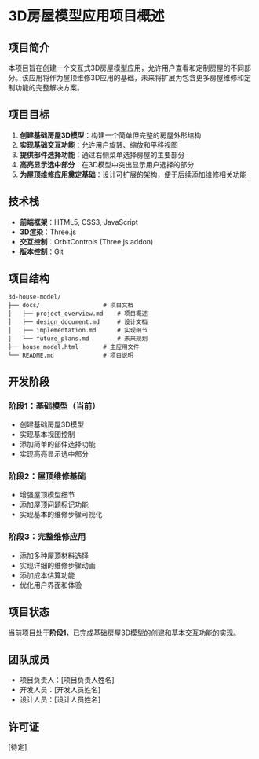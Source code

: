 # 3D房屋模型应用项目概述

## 项目简介

本项目旨在创建一个交互式3D房屋模型应用，允许用户查看和定制房屋的不同部分。该应用将作为屋顶维修3D应用的基础，未来将扩展为包含更多房屋维修和定制功能的完整解决方案。

## 项目目标

1. **创建基础房屋3D模型**：构建一个简单但完整的房屋外形结构
2. **实现基础交互功能**：允许用户旋转、缩放和平移视图
3. **提供部件选择功能**：通过右侧菜单选择房屋的主要部分
4. **高亮显示选中部分**：在3D模型中突出显示用户选择的部分
5. **为屋顶维修应用奠定基础**：设计可扩展的架构，便于后续添加维修相关功能

## 技术栈

- **前端框架**：HTML5, CSS3, JavaScript
- **3D渲染**：Three.js
- **交互控制**：OrbitControls (Three.js addon)
- **版本控制**：Git

## 项目结构

```
3d-house-model/
├── docs/                  # 项目文档
│   ├── project_overview.md    # 项目概述
│   ├── design_document.md     # 设计文档
│   ├── implementation.md      # 实现细节
│   └── future_plans.md        # 未来规划
├── house_model.html       # 主应用文件
└── README.md              # 项目说明
```

## 开发阶段

### 阶段1：基础模型（当前）
- 创建基础房屋3D模型
- 实现基本视图控制
- 添加简单的部件选择功能
- 实现高亮显示选中部分

### 阶段2：屋顶维修基础
- 增强屋顶模型细节
- 添加屋顶问题标记功能
- 实现基本的维修步骤可视化

### 阶段3：完整维修应用
- 添加多种屋顶材料选择
- 实现详细的维修步骤动画
- 添加成本估算功能
- 优化用户界面和体验

## 项目状态

当前项目处于**阶段1**，已完成基础房屋3D模型的创建和基本交互功能的实现。

## 团队成员

- 项目负责人：[项目负责人姓名]
- 开发人员：[开发人员姓名]
- 设计人员：[设计人员姓名]

## 许可证

[待定]
